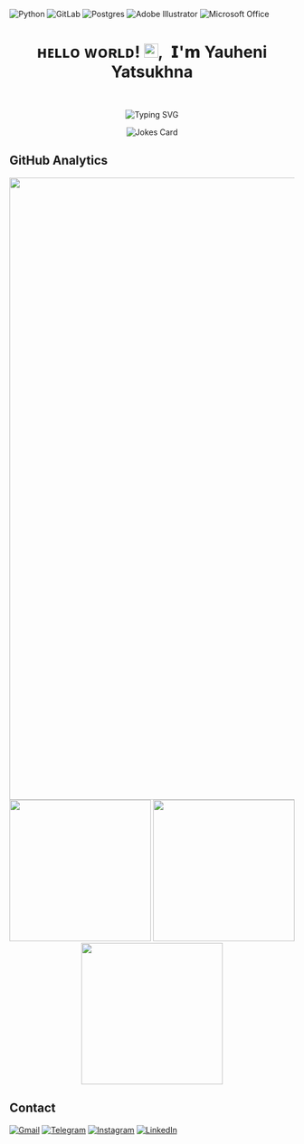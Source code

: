 ![Python](https://img.shields.io/badge/python-3670A0?style=for-the-badge&logo=python&logoColor=ffdd54)
![GitLab](https://img.shields.io/badge/gitlab-%23181717.svg?style=for-the-badge&logo=gitlab&logoColor=white)
![Postgres](https://img.shields.io/badge/postgres-%23316192.svg?style=for-the-badge&logo=postgresql&logoColor=white)
![Adobe Illustrator](https://img.shields.io/badge/adobe%20illustrator-%23FF9A00.svg?style=for-the-badge&logo=adobe%20illustrator&logoColor=white)
![Microsoft Office](https://img.shields.io/badge/Microsoft_Office-D83B01?style=for-the-badge&logo=microsoft-office&logoColor=white)

<h1 align="center">ʜᴇʟʟᴏ ᴡᴏʀʟᴅ! <img src="https://media.giphy.com/media/hvRJCLFzcasrR4ia7z/giphy.gif" width="25px">,&nbsp; 𝗜'𝗺 Yauheni Yatsukhna </h1>

&nbsp;
<p align="center"><img src="https://readme-typing-svg.herokuapp.com?font=Fira+Code&size=28&pause=1000&width=435&lines=Welcome+to+my+GitHub+page!" alt="Typing SVG" /></p>

<div align="center">
<img src="https://readme-jokes.vercel.app/api?hideBorder&theme=cobalt&qColor=%23944bcc&aColor=%23bbdb51" alt="Jokes Card" />

</div>

## GitHub Analytics

<div align="center">
<img width="1100" src="https://github-profile-summary-cards.vercel.app/api/cards/profile-details?username=zeni130&theme=solarized_dark" />
<img width="250" src="https://github-profile-summary-cards.vercel.app/api/cards/most-commit-language?username=zeni130&theme=solarized_dark" />
  
<img width="250" src="https://github-profile-summary-cards.vercel.app/api/cards/stats?username=zeni130&theme=solarized_dark" />
<img width="250" src="https://github-profile-summary-cards.vercel.app/api/cards/repos-per-language?username=zeni130&theme=solarized_dark" />

</div>

## Contact

[<img src="https://img.shields.io/badge/Gmail-D14836?style=for-the-badge&logo=gmail&logoColor=white" alt="Gmail" />](mailto:yauheni.yatsukhna@gmail.com)
[<img src="https://img.shields.io/badge/Telegram-2CA5E0?style=for-the-badge&logo=telegram&logoColor=white" alt="Telegram" />](https://t.me/zeni130)
[<img src="https://img.shields.io/badge/Instagram-%23E4405F.svg?style=for-the-badge&logo=Instagram&logoColor=white" alt="Instagram" />](https://instagram.com/ya_yatsukhna)
[<img src="https://img.shields.io/badge/linkedin-%230077B5.svg?style=for-the-badge&logo=linkedin&logoColor=white" alt="LinkedIn" />](https://www.linkedin.com/in/yauheni-yatsukhna-b55b191ba)
